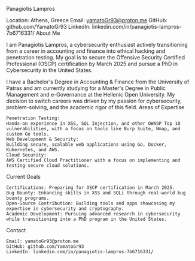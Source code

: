 Panagiotis Lampros

Location: Athens, Greece
Email: yamatoGr93@proton.me
GitHub: github.com/YamatoGr93
LinkedIn: linkedin.com/in/panagiotis-lampros-7b6716331/
About Me

I am Panagiotis Lampros, a cybersecurity enthusiast actively transitioning from a career in accounting and finance into ethical hacking and penetration testing. My goal is to secure the Offensive Security Certified Professional (OSCP) certification by March 2025 and pursue a PhD in Cybersecurity in the United States.

I have a Bachelor's Degree in Accounting & Finance from the University of Patras and am currently studying for a Master's Degree in Public Management and e-Governance at the Hellenic Open University. My decision to switch careers was driven by my passion for cybersecurity, problem-solving, and the academic rigor of this field.
Areas of Expertise

    Penetration Testing:
    Hands-on experience in XSS, SQL Injection, and other OWASP Top 10 vulnerabilities, with a focus on tools like Burp Suite, Nmap, and custom Go tools.
    Web Development & Security:
    Building secure, scalable web applications using Go, Docker, Kubernetes, and AWS.
    Cloud Security:
    AWS Certified Cloud Practitioner with a focus on implementing and testing secure cloud solutions.

Current Goals

    Certifications: Preparing for OSCP certification in March 2025.
    Bug Bounty: Enhancing skills in XSS and SQLi through real-world bug bounty programs.
    Open-Source Contribution: Building tools and apps showcasing my expertise in cybersecurity and cryptography.
    Academic Development: Pursuing advanced research in cybersecurity while transitioning into a PhD program in the United States.

Contact

    Email: yamatoGr93@proton.me
    GitHub: github.com/YamatoGr93
    LinkedIn: linkedin.com/in/panagiotis-lampros-7b6716331/

